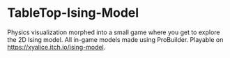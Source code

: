# TableTop-Ising-Model
Physics visualization morphed into a small game where you get to explore the 2D Ising model. All in-game models made using ProBuilder. Playable on https://xyalice.itch.io/ising-model.
